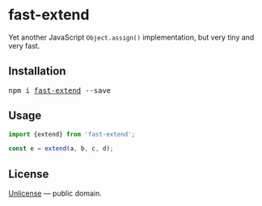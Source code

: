 # fast-extend

Yet another JavaScript `Object.assign()` implementation, but very tiny and very fast.


## Installation

<pre>
npm i <a href="https://www.npmjs.com/package/fast-extend">fast-extend</a> --save
</pre>


## Usage

```js
import {extend} from 'fast-extend';

const e = extend(a, b, c, d);
```


## License

[Unlicense](./LICENSE) &mdash; public domain.
